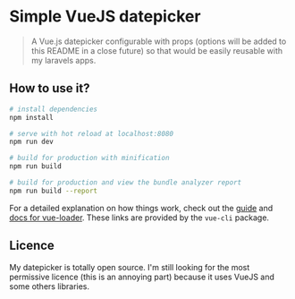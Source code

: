 # Simple VueJS datepicker

> A Vue.js datepicker configurable with props (options will be added to this README in a close future) so that would be easily reusable with my laravels apps.

## How to use it?

``` bash
# install dependencies
npm install

# serve with hot reload at localhost:8080
npm run dev

# build for production with minification
npm run build

# build for production and view the bundle analyzer report
npm run build --report
```

For a detailed explanation on how things work, check out the [guide](http://vuejs-templates.github.io/webpack/) and [docs for vue-loader](http://vuejs.github.io/vue-loader). These links are provided by the `vue-cli` package.

## Licence

My datepicker is totally open source. I'm still looking for the most permissive licence (this is an annoying part) because it uses VueJS and some others libraries.
